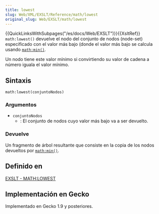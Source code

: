 ```yaml
---
title: lowest
slug: Web/XML/EXSLT/Reference/math/lowest
original_slug: Web/EXSLT/math/lowest
---
```


{{QuickLinksWithSubpages("/es/docs/Web/EXSLT")}}{{XsltRef}}
`math:lowest()` devuelve el nodo del conjunto de nodos (node-set) especificado con el valor más bajo (donde el valor más bajo se calcula usando [`math:min()`](/es/docs/Web/XML/EXSLT/Reference/math/min).

Un nodo tiene este valor mínimo si convirtiendo su valor de cadena a número iguala el valor mínimo.

## Sintaxis

```
math:lowest(conjuntoNodos)
```

### Argumentos

- `conjuntoNodos`
  - : El conjunto de nodos cuyo valor más bajo va a ser devuelto.

### Devuelve

Un fragmento de árbol resultante que consiste en la copia de los nodos devueltos por [`math:min()`](/es/docs/Web/XML/EXSLT/Reference/math/min).

## Definido en

[EXSLT - MATH:LOWEST](http://www.exslt.org/math/functions/lowest/index.html)

## Implementación en Gecko

Implementado en Gecko 1.9 y posteriores.
